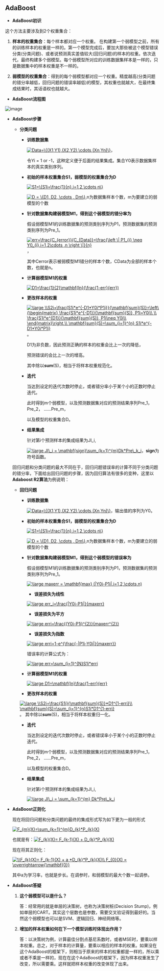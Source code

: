 ## AdaBoost

* **AdaBoost初识**

这个方法主要涉及到2个权重集合：

1. **样本的权重集合**：每个样本都对应一个权重。 在构建第一个弱模型之前，所有的训练样本的权重是一样的。第一个模型完成后，要加大那些被这个模型错误分类(分类问题)、或者说预测真实差值较大(回归问题)的样本的权重。依次迭代，最终构建多个弱模型。每个弱模型所对应的训练数据集样本是一样的，只是数据集中的样本权重是不一样的。

2. **弱模型的权重集合**：得到的每个弱模型都对应一个权重。精度越高(分类问题的错分率越低，回归问题的错误率越低)的模型，其权重也就越大，在最终集成结果时，其话语权也就越大。

* **AdaBoost流程图**

![image](https://github.com/Anfany/Machine-Learning-for-Beginner-by-Python3/blob/master/Boosting/AdaBoost/model.png)

* **AdaBoost步骤**

  * **分类问题**
  
    * **训练数据集**
    
      <a href="https://www.codecogs.com/eqnedit.php?latex=Data=\{(X1,Y1),(X2,Y2),\cdots,(Xn,Yn)\}" target="_blank"><img src="https://latex.codecogs.com/gif.latex?Data=\{(X1,Y1),(X2,Y2),\cdots,(Xn,Yn)\}" title="Data=\{(X1,Y1),(X2,Y2),\cdots,(Xn,Yn)\}" /></a>，
      
      令Yi = 1 or -1，这种定义便于后面的结果集成。集合Y0表示数据集样本的真实类别序列。
      
   
    * **初始的样本权重集合S1，弱模型的权重集合为D**
   
       <a href="https://www.codecogs.com/eqnedit.php?latex=S1=\{S1i=\frac{1}{n},i=1,2,\cdots&space;n\}" target="_blank"><img src="https://latex.codecogs.com/gif.latex?S1=\{S1i=\frac{1}{n},i=1,2,\cdots&space;n\}" title="S1=\{S1i=\frac{1}{n},i=1,2,\cdots n\}" /></a>
   
       <a href="https://www.codecogs.com/eqnedit.php?latex=D&space;=&space;\{D1,&space;D2,&space;\cdots&space;,&space;Dm\}" target="_blank"><img src="https://latex.codecogs.com/gif.latex?D&space;=&space;\{D1,&space;D2,&space;\cdots&space;,&space;Dm\}" title="D = \{D1, D2, \cdots , Dm\}" /></a>,n为数据集样本个数，m为要建立的弱模型的个数
   
    * **针对数据集构建弱模型M1，得到这个弱模型的错分率为**
    
        假设弱模型M1的训练数据集的预测类别序列为P1，预测数据集的预测类别序列为Pre_1。
   
         <a href="https://www.codecogs.com/eqnedit.php?latex=err=\frac{C_{error}}{C_{Data}}=\frac{\left&space;\|&space;P1_{i}&space;\neq&space;Y0_{i},i=1,2\cdots&space;,n&space;\right&space;\|}{n}" target="_blank"><img src="https://latex.codecogs.com/gif.latex?err=\frac{C_{error}}{C_{Data}}=\frac{\left&space;\|&space;P1_{i}&space;\neq&space;Y0_{i},i=1,2\cdots&space;,n&space;\right&space;\|}{n}" title="err=\frac{C_{error}}{C_{Data}}=\frac{\left \| P1_{i} \neq Y0_{i},i=1,2\cdots ,n \right \|}{n}" /></a>，
         
         其中Cerror表示被弱模型M1错分的样本个数，CData为全部的样本个数，也就是n。
   
     * **计算弱模型M1的权重**
   
        <a href="https://www.codecogs.com/eqnedit.php?latex=D1=\frac{1}{2}\mathbf{ln}(\frac{1-err}{err})" target="_blank"><img src="https://latex.codecogs.com/gif.latex?D1=\frac{1}{2}\mathbf{ln}(\frac{1-err}{err})" title="D1=\frac{1}{2}\mathbf{ln}(\frac{1-err}{err})" /></a>
   
    * **更改样本的权重**
   
       <a href="https://www.codecogs.com/eqnedit.php?latex=\large&space;\\S2i=\frac{S1i*e^{-D1*Y0i*P1i}}{\mathbf{sum}(S)}=\left\{\begin{matrix}&space;\frac{S1i*e^{-D1}}{\mathbf{sum}(S)},&space;P1i=Y0i\\&space;\\&space;\frac{S1i*e^{D1}}{\mathbf{sum}(S)},&space;P1i\neq&space;Y0i\\&space;\end{matrix}\right.\\&space;\mathbf{sum}(S)=\sum_{i=1}^{n}&space;S1i*e^{-D1*Y0i*P1i}" target="_blank"><img src="https://latex.codecogs.com/gif.latex?\large&space;\\S2i=\frac{S1i*e^{-D1*Y0i*P1i}}{\mathbf{sum}(S)}=\left\{\begin{matrix}&space;\frac{S1i*e^{-D1}}{\mathbf{sum}(S)},&space;P1i=Y0i\\&space;\\&space;\frac{S1i*e^{D1}}{\mathbf{sum}(S)},&space;P1i\neq&space;Y0i\\&space;\end{matrix}\right.\\&space;\mathbf{sum}(S)=\sum_{i=1}^{n}&space;S1i*e^{-D1*Y0i*P1i}" title="\large \\S2i=\frac{S1i*e^{-D1*Y0i*P1i}}{\mathbf{sum}(S)}=\left\{\begin{matrix} \frac{S1i*e^{-D1}}{\mathbf{sum}(S)}, P1i=Y0i\\ \\ \frac{S1i*e^{D1}}{\mathbf{sum}(S)}, P1i\neq Y0i\\ \end{matrix}\right.\\ \mathbf{sum}(S)=\sum_{i=1}^{n} S1i*e^{-D1*Y0i*P1i}" /></a>。
       
       D1为非负数，因此预测正确的样本的权重会比上一次的降低，
       
       预测错误的会比上一次的增高。
    
       其中除以**sum**(S)，相当于将样本权重规范化。
       
    * **迭代**
    
       当达到设定的迭代次数时停止，或者错分率小于某个小的正数时停止迭代。
       
       此时得到m个弱模型，以及预测数据集对应的预测结果序列Pre_1，Pre_2， ……Pre_m，
       
       以及模型的权重集合D。
    
    * **结果集成**
    
        针对第i个预测样本的集成结果为JI_i,
    
        <a href="https://www.codecogs.com/eqnedit.php?latex=\large&space;JI\_i&space;=&space;\mathbf{sign}\sum_{k=1}^{m}Dk*Pre\_k_i" target="_blank"><img src="https://latex.codecogs.com/gif.latex?\large&space;JI\_i&space;=&space;\mathbf{sign}\sum_{k=1}^{m}Dk*Pre\_k_i" title="\large JI\_i = \mathbf{sign}\sum_{k=1}^{m}Dk*Pre\_k_i" /></a>，**sign**为符号函数。
    
  
  回归问题和分类问题的最大不同在于，回归问题错误率的计算不同于分类问题的错分率，下面给出回归问题的步骤，因为回归算法有很多的变种，这里以**Adaboost R2算法**为例说明：
  
  * **回归问题**  
  
    * **训练数据集**
    
      <a href="https://www.codecogs.com/eqnedit.php?latex=Data=\{(X1,Y1),(X2,Y2),\cdots,(Xn,Yn)\}" target="_blank"><img src="https://latex.codecogs.com/gif.latex?Data=\{(X1,Y1),(X2,Y2),\cdots,(Xn,Yn)\}" title="Data=\{(X1,Y1),(X2,Y2),\cdots,(Xn,Yn)\}" /></a>，输出值的序列为Y0。
      
    * **初始的样本权重集合S1，弱模型的权重集合为D**
   
       <a href="https://www.codecogs.com/eqnedit.php?latex=S1=\{S1i=\frac{1}{n},i=1,2,\cdots&space;n\}" target="_blank"><img src="https://latex.codecogs.com/gif.latex?S1=\{S1i=\frac{1}{n},i=1,2,\cdots&space;n\}" title="S1=\{S1i=\frac{1}{n},i=1,2,\cdots n\}" /></a>
   
       <a href="https://www.codecogs.com/eqnedit.php?latex=D&space;=&space;\{D1,&space;D2,&space;\cdots&space;,&space;Dm\}" target="_blank"><img src="https://latex.codecogs.com/gif.latex?D&space;=&space;\{D1,&space;D2,&space;\cdots&space;,&space;Dm\}" title="D = \{D1, D2, \cdots , Dm\}" /></a>,n为数据集样本个数，m为要建立的弱模型的个数
   
    * **针对数据集构建弱模型M1，得到这个弱模型的错误率为**
    
        假设弱模型M1的训练数据集的预测类别序列为P1，预测数据集的预测类别序列为Pre_1。
   
         <a href="https://www.codecogs.com/eqnedit.php?latex=\large&space;maxerr&space;=&space;\mathbf{max}&space;(|Y0i-P1i|,i=1,2,\cdots,n)" target="_blank"><img src="https://latex.codecogs.com/gif.latex?\large&space;maxerr&space;=&space;\mathbf{max}&space;(|Y0i-P1i|,i=1,2,\cdots,n)" title="\large maxerr = \mathbf{max} (|Y0i-P1i|,i=1,2,\cdots,n)" /></a>
         
         * **误差损失为线性**
         
         <a href="https://www.codecogs.com/eqnedit.php?latex=\large&space;err_i=\frac{|Y0i-P1i|}{maxerr}" target="_blank"><img src="https://latex.codecogs.com/gif.latex?\large&space;err_i=\frac{|Y0i-P1i|}{maxerr}" title="\large err_i=\frac{|Y0i-P1i|}{maxerr}" /></a>
         
         * **误差损失为平方**
         
         <a href="https://www.codecogs.com/eqnedit.php?latex=\large&space;erri=\frac{(Y0i-P1i)^{2}}{maxerr^{2}}" target="_blank"><img src="https://latex.codecogs.com/gif.latex?\large&space;erri=\frac{(Y0i-P1i)^{2}}{maxerr^{2}}" title="\large erri=\frac{(Y0i-P1i)^{2}}{maxerr^{2}}" /></a>
          
         * **误差损失为指数**
         
         <a href="https://www.codecogs.com/eqnedit.php?latex=\large&space;erri=1-e^{\frac{-|P1i-Y0i|}{maxerr}}" target="_blank"><img src="https://latex.codecogs.com/gif.latex?\large&space;erri=1-e^{\frac{-|P1i-Y0i|}{maxerr}}" title="\large erri=1-e^{\frac{-|P1i-Y0i|}{maxerr}}" /></a>
         
        错误率的计算公式为：
        
      <a href="https://www.codecogs.com/eqnedit.php?latex=\large&space;err=\sum_{i=1}^{N}S1i*erri" target="_blank"><img src="https://latex.codecogs.com/gif.latex?\large&space;err=\sum_{i=1}^{N}S1i*erri" title="\large err=\sum_{i=1}^{N}S1i*erri" /></a>
   
     * **计算弱模型M1的权重**
   
        <a href="https://www.codecogs.com/eqnedit.php?latex=\large&space;D1=\mathbf{ln}\frac{1-err}{err}" target="_blank"><img src="https://latex.codecogs.com/gif.latex?\large&space;D1=\mathbf{ln}\frac{1-err}{err}" title="\large D1=\mathbf{ln}\frac{1-err}{err}" /></a>
   
    * **更改样本的权重**
   
     <a href="https://www.codecogs.com/eqnedit.php?latex=\large&space;\\S2i=\frac{S1i}{\mathbf{sum}(S)}*D1^{1-erri}\\&space;\mathbf{sum}(S)=\sum_{i=1}^{n}S1i*D1^{1-erri}" target="_blank"><img src="https://latex.codecogs.com/gif.latex?\large&space;\\S2i=\frac{S1i}{\mathbf{sum}(S)}*D1^{1-erri}\\&space;\mathbf{sum}(S)=\sum_{i=1}^{n}S1i*D1^{1-erri}" title="\large \\S2i=\frac{S1i}{\mathbf{sum}(S)}*D1^{1-erri}\\ \mathbf{sum}(S)=\sum_{i=1}^{n}S1i*D1^{1-erri}" /></a> 。
    其中除以**sum**(S)，相当于将样本权重归一化。
       
    * **迭代**
    
      当达到设定的迭代次数时停止，或者错误率小于某个小的正数时停止迭代。
     
      此时得到m个弱模型，以及预测数据集对应的预测结果序列Pre_1，Pre_2， ……Pre_m，
     
      以及模型的权重集合D。
    
    * **结果集成**
    
       针对第i个预测样本的集成结果为JI_i,
    
       <a href="https://www.codecogs.com/eqnedit.php?latex=\large&space;JI\_i&space;=&space;\sum_{k=1}^{m}&space;Dk*Pre\_k_i" target="_blank"><img src="https://latex.codecogs.com/gif.latex?\large&space;JI\_i&space;=&space;\sum_{k=1}^{m}&space;Dk*Pre\_k_i" title="\large JI\_i = \sum_{k=1}^{m} Dk*Pre\_k_i" /></a>
 
* **AdaBoost正则化**  

     现在将回归问题和分类问题的最终的集成形式写为如下更为一般的形式
     
     <a href="https://www.codecogs.com/eqnedit.php?latex=F_{m}(X)=\sum_{k=1}^{m}D_{k}*P_{k}(X)" target="_blank"><img src="https://latex.codecogs.com/gif.latex?F_{m}(X)=\sum_{k=1}^{m}D_{k}*P_{k}(X)" title="F_{m}(X)=\sum_{k=1}^{m}D_{k}*P_{k}(X)" /></a>
     
     也就是有：<a href="https://www.codecogs.com/eqnedit.php?latex=F_{k}(X)=&space;F_{k-1}(X)&space;&plus;&space;D_{k}*P_{k}(X)" target="_blank"><img src="https://latex.codecogs.com/gif.latex?F_{k}(X)=&space;F_{k-1}(X)&space;&plus;&space;D_{k}*P_{k}(X)" title="F_{k}(X)= F_{k-1}(X) + D_{k}*P_{k}(X)" /></a>
     
     现在将其正则化：
     
     <a href="https://www.codecogs.com/eqnedit.php?latex=\\F_{k}(X)=&space;F_{k-1}(X)&space;&plus;&space;a&space;*D_{k}*P_{k}(X)\\&space;F_{0}(X)&space;=&space;\overrightarrow{\mathbf{0}}" target="_blank"><img src="https://latex.codecogs.com/gif.latex?\\F_{k}(X)=&space;F_{k-1}(X)&space;&plus;&space;a&space;*D_{k}*P_{k}(X)\\&space;F_{0}(X)&space;=&space;\overrightarrow{\mathbf{0}}" title="\\F_{k}(X)= F_{k-1}(X) + a *D_{k}*P_{k}(X)\\ F_{0}(X) = \overrightarrow{\mathbf{0}}" /></a>
     
     其中a为学习率，也就是步长。在调参时，和弱模型的最大个数一起调参。
     
   
* **AdaBoost答疑**   
   1. **这个弱模型可以是什么？**
   
        答：经常用的就是单层的决策树，也称为决策树桩(Decision Stump)，例如单层的CART。其实这个层数也是参数，需要交叉验证得到最好的。当然这个弱模型也可以是SVM、逻辑回归、神经网络等。
   
   2. **增加的样本权重如何在下一个模型训练时体现出作用？**
   
       答：以决策树为例，计算最佳分割点基尼系数时，或者MSE时，要乘以样本权重。总之，对于样本的计算量，要乘以相应的样本的权重。如果没在这个AdaBoost的框架下，则相当于原来的样本的权重都是一样的，所以乘或者不乘是一样的，现在在这个AdaBoost的框架下，因为样本权重发生了改变，所以需要乘。这样就把样本权重的改变体现了出来。
  
